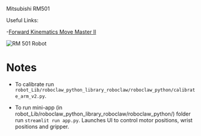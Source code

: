 Mitsubishi RM501

Useful Links:

-[Forward Kinematics Move Master II](http://vlabs.iitkgp.ac.in/mr/exp2/index.html)

![RM 501 Robot](https://www.tuebingen.de/fotos/cache/stadtmuseum-roboter/industrieroboter_mitsubishi_2000_1920.jpg)


# Notes

- To calibrate run `robot_Lib/roboclaw_python_library_roboclaw/roboclaw_python/calibrate_arm_v2.py`. 

- To run mini-app (in robot_Lib/roboclaw_python_library_roboclaw/roboclaw_python/) folder run `streamlit run app.py`. Launches UI to control motor positions, wrist positions and gripper. 

